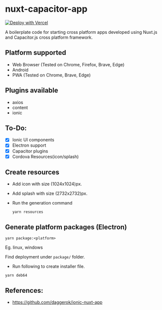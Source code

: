 # nuxt-capacitor-app

[![Deploy with Vercel](https://vercel.com/button)](https://vercel.com/new/git/external?repository-url=https%3A%2F%2Fgithub.com%2FMexsonFernandes%2Fnuxt-capacitor-app)

A boilerplate code for starting cross platform apps developed using Nuxt.js and Capacitor.js cross platform framework.

## Platform supported
* Web Browser (Tested on Chrome, Firefox, Brave, Edge)
* Android
* PWA (Tested on Chrome, Brave, Edge)

## Plugins available
* axios
* content
* ionic

## To-Do:
- [x] Ionic UI components
- [x] Electron support
- [x] Capacitor plugins
- [x] Cordova Resources(icon/splash)

## Create resources

* Add icon with size (1024x1024)px.
* Add splash with size (2732x2732)px.
* Run the generation command

    `yarn resources`

## Generate platform packages (Electron)

`yarn package:<platform>`

Eg. linux, windows

Find deployment under `package/` folder.


* Run following to create installer file.

`yarn deb64`


## References:
* https://github.com/daggerok/ionic-nuxt-app
